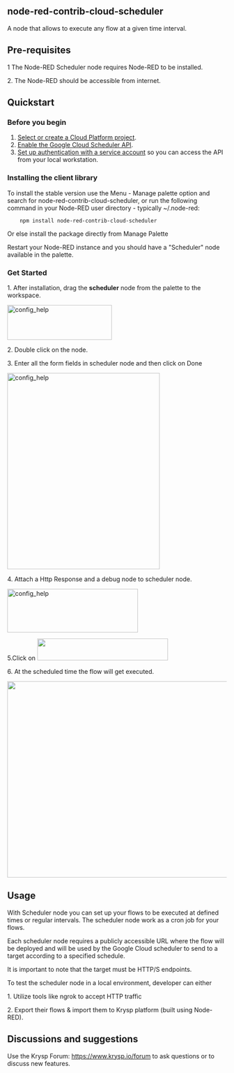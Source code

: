 ## node-red-contrib-cloud-scheduler
A node that allows to execute any flow at a given time interval.


## Pre-requisites

<p>1 The Node-RED Scheduler node requires Node-RED to be installed.</p>
<p>2. The Node-RED should be accessible from internet.</p>

## Quickstart

### Before you begin

1.  [Select or create a Cloud Platform project][projects].
1.  [Enable the Google Cloud Scheduler API][enable_api].
1.  [Set up authentication with a service account][auth] so you can access the
    API from your local workstation.
    

### Installing the client library


To install the stable version use the Menu - Manage palette option and search for node-red-contrib-cloud-scheduler, or run the following command in your Node-RED user directory - typically ~/.node-red: 

        npm install node-red-contrib-cloud-scheduler

Or else install the package directly from Manage Palette

Restart your Node-RED instance and you should have a "Scheduler" node available in the palette.

### Get Started


<p>1. After installation, drag the <b>scheduler</b> node from the palette to the workspace.</p>
<p> <img src='https://static.node.iopulsedev.net/nodes/Scheduler_Node.png' alt='config_help' width="240" height="80" /></p>
<p>2. Double click on the node.</p>
<p>3. Enter all the form fields in scheduler node and then click on Done</p>
<p> <img src='https://static.node.iopulsedev.net/nodes/Scheduler_completed_form.png' alt='config_help' width="350" height="450" /></p>
<p>4. Attach a Http Response and a debug node to scheduler node.</p>
<p> <img src='https://static.node.iopulsedev.net/nodes/Scheduler_HTTP_Debug.png' alt='config_help' width="300" height="100" /></p>
<p>5.Click on <img src="https://static.node.iopulsedev.net/nodes/deploy_to_cloud.png" width="300" height="50" /></p>
<p>6. At the scheduled time the flow will get executed.</p>
<img src="https://static.node.iopulsedev.net/nodes/Scheduler_Ouput.png" width="900" height="450" /></p>

## Usage

<p>With Scheduler node you can set up your flows to be executed at defined times or regular intervals. The scheduler node work as a cron job for your flows.</p>

<p>Each scheduler node requires a publicly accessible URL where the flow will be deployed and will be used by the Google Cloud scheduler to send to a target according to a specified schedule.</p> 

<p>It is important to note that the target must be HTTP/S endpoints.</p>

<p>To test the scheduler node in a local environment, developer can either</p>
<p>1. Utilize tools like ngrok to accept HTTP traffic</p>
<p>2. Export their flows & import them to Krysp platform (built using Node-RED).</p>

## Discussions and suggestions

Use the Krysp Forum: https://www.krysp.io/forum to ask questions or to discuss new features.

[projects]: https://console.cloud.google.com/project
[enable_api]: https://console.cloud.google.com/flows/enableapi?apiid=cloudscheduler.googleapis.com
[auth]: https://cloud.google.com/docs/authentication/getting-started30
    

